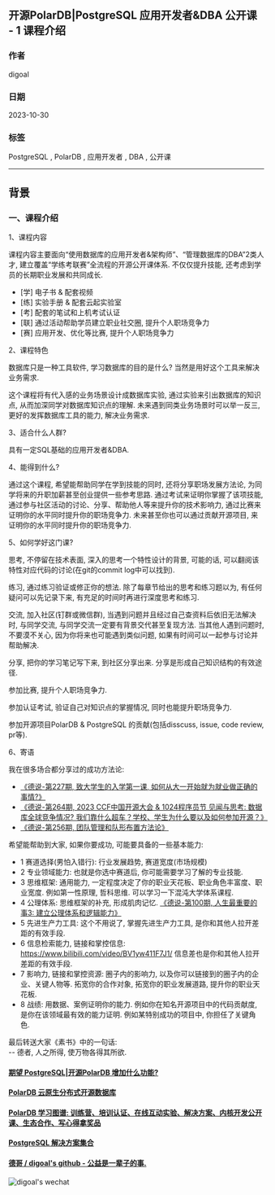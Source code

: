 ## 开源PolarDB|PostgreSQL 应用开发者&DBA 公开课 - 1 课程介绍      
            
### 作者            
digoal            
            
### 日期            
2023-10-30            
            
### 标签            
PostgreSQL , PolarDB , 应用开发者 , DBA , 公开课          
            
----            
            
## 背景     
  
### 一、课程介绍  
  
1、课程内容  
  
课程内容主要面向“使用数据库的应用开发者&架构师”、“管理数据库的DBA”2类人才, 建立覆盖“学练考联赛”全流程的开源公开课体系. 不仅仅提升技能, 还考虑到学员的长期职业发展和共同成长.   
- [学] 电子书 & 配套视频   
- [练] 实验手册 & 配套云起实验室   
- [考] 配套的笔试和上机考试认证   
- [联] 通过活动帮助学员建立职业社交圈, 提升个人职场竞争力   
- [赛] 应用开发、优化等比赛, 提升个人职场竞争力   
  
2、课程特色  
  
数据库只是一种工具软件, 学习数据库的目的是什么? 当然是用好这个工具来解决业务需求.   
  
这个课程将有代入感的业务场景设计成数据库实验, 通过实验来引出数据库的知识点, 从而加深同学对数据库知识点的理解. 未来遇到同类业务场景时可以举一反三, 更好的发挥数据库工具的能力, 解决业务需求.  
  
3、适合什么人群?  
  
具有一定SQL基础的应用开发者&DBA.   
  
4、能得到什么?  
  
通过这个课程, 希望能帮助同学在学到技能的同时, 还将分享职场发展方法论, 为同学将来的升职加薪甚至创业提供一些参考思路. 通过考试来证明你掌握了该项技能, 通过参与社区活动的讨论、分享、帮助他人等来提升你的技术影响力, 通过比赛来证明你的水平同时提升你的职场竞争力. 未来甚至你也可以通过贡献开源项目, 来证明你的水平同时提升你的职场竞争力.   
  
5、如何学好这门课?  
  
思考, 不停留在技术表面, 深入的思考一个特性设计的背景, 可能的话, 可以翻阅该特性对应代码的讨论(在git的commit log中可以找到).   
  
练习, 通过练习验证或修正你的想法. 除了每章节给出的思考和练习题以为, 有任何疑问可以先记录下来, 有充足的时间时再进行深度思考和练习.   
  
交流, 加入社区(钉群或微信群), 当遇到问题并且经过自己查资料后依旧无法解决时, 与同学交流, 与同学交流一定要有背景交代甚至复现方法. 当其他人遇到问题时, 不要漠不关心, 因为你将来也可能遇到类似问题, 如果有时间可以一起参与讨论并帮助解决.   
  
分享, 把你的学习笔记写下来, 到社区分享出来. 分享是形成自己知识结构的有效途径.    
  
参加比赛, 提升个人职场竞争力.  
  
参加认证考试, 验证自己对知识点的掌握情况, 同时也能提升职场竞争力.   
  
参加开源项目PolarDB & PostgreSQL 的贡献(包括disscuss, issue, code review, pr等).    
  
6、寄语  
  
我在很多场合都分享过的成功方法论:   
- [《德说-第227期, 致大学生的入学第一课, 如何从大一开始就为就业做正确的事情?》](../202305/20230513_01.md)    
- [《德说-第264期, 2023 CCF中国开源大会 & 1024程序员节 见闻与思考: 数据库全球竞争情况? 我们靠什么超车？学校、学生为什么要以及如何参加开源？》](../202310/20231026_05.md)    
- [《德说-第256期, 团队管理和队形布置方法论》](../202309/20230909_01.md)  
  
希望能帮助到大家, 如果你要成功, 可能要具备的一些基本能力:   
- 1 赛道选择(男怕入错行): 行业发展趋势, 赛道宽度(市场规模)  
- 2 专业领域能力: 也就是你选中赛道后, 你可能需要学习了解的专业技能.  
- 3 思维框架: 通用能力, 一定程度决定了你的职业天花板、职业角色丰富度、职业宽度.   例如第一性原理, 哲科思维. 可以学习一下混沌大学体系课程.   
- 4 公理体系: 思维框架的补充, 形成肌肉记忆.  [《德说-第100期, 人生最重要的事3: 建立公理体系和逻辑能力》](../202206/20220610_01.md)  
- 5 先进生产力工具: 这个不用说了, 掌握先进生产力工具, 是你和其他人拉开差距的有效手段.    
- 6 信息检索能力, 链接和掌控信息: https://www.bilibili.com/video/BV1yw411F7J1/   信息差也是你和其他人拉开差距的有效手段.     
- 7 影响力, 链接和掌控资源: 圈子内的影响力, 以及你可以链接到的圈子内的企业、关键人物等.  拓宽你的合作对象, 拓宽你的职业发展道路, 提升你的职业天花板.       
- 8 战绩: 用数据、案例证明你的能力.    例如你在知名开源项目中的代码贡献度, 是你在该领域最有效的能力证明.    例如某特别成功的项目中, 你担任了关键角色.      
  
最后转送大家《素书》中的一句话:    
-- 德者, 人之所得, 使万物各得其所欲.   
  
  
  
  
#### [期望 PostgreSQL|开源PolarDB 增加什么功能?](https://github.com/digoal/blog/issues/76 "269ac3d1c492e938c0191101c7238216")
  
  
#### [PolarDB 云原生分布式开源数据库](https://github.com/ApsaraDB "57258f76c37864c6e6d23383d05714ea")
  
  
#### [PolarDB 学习图谱: 训练营、培训认证、在线互动实验、解决方案、内核开发公开课、生态合作、写心得拿奖品](https://www.aliyun.com/database/openpolardb/activity "8642f60e04ed0c814bf9cb9677976bd4")
  
  
#### [PostgreSQL 解决方案集合](../201706/20170601_02.md "40cff096e9ed7122c512b35d8561d9c8")
  
  
#### [德哥 / digoal's github - 公益是一辈子的事.](https://github.com/digoal/blog/blob/master/README.md "22709685feb7cab07d30f30387f0a9ae")
  
  
![digoal's wechat](../pic/digoal_weixin.jpg "f7ad92eeba24523fd47a6e1a0e691b59")
  
